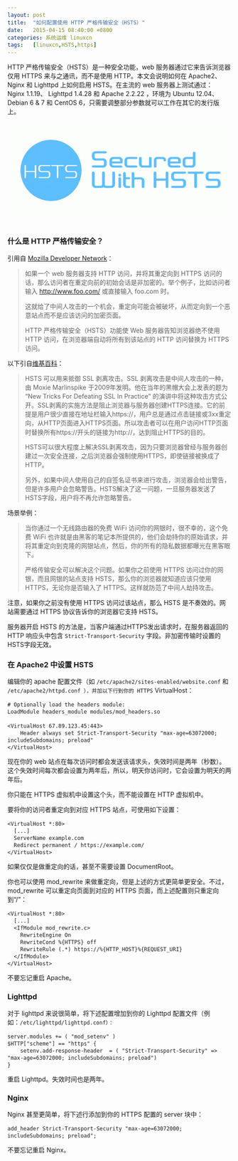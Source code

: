```yaml
---
layout: post
title:	"如何配置使用 HTTP 严格传输安全（HSTS）"
date:	2015-04-15 08:40:00 +0800 
categories:	系统运维 linuxcn 
tags:	[linuxcn,HSTS,https]
---
```



HTTP 严格传输安全（HSTS）是一种安全功能，web 服务器通过它来告诉浏览器仅用 HTTPS 来与之通讯，而不是使用 HTTP。本文会说明如何在 Apache2、Nginx 和 Lighttpd 上如何启用 HSTS。在主流的 web 服务器上测试通过： Nginx 1.1.19、 Lighttpd 1.4.28 和 Apache 2.2.22 ，环境为 Ubuntu 12.04、 Debian 6 & 7 和 CentOS 6，只需要调整部分参数就可以工作在其它的发行版上。


![](/Asserts/Images/album/201504/14/142928nt90umljtulb8nte.gif)


### 什么是 HTTP 严格传输安全？


引用自 [Mozilla Developer Network](https://developer.mozilla.org/en-US/docs/Security/HTTP_Strict_Transport_Security)：



> 
> 如果一个 web 服务器支持 HTTP 访问，并将其重定向到 HTTPS 访问的话，那么访问者在重定向前的初始会话是非加密的。举个例子，比如访问者输入 http://www.foo.com/ 或直接输入 foo.com 时。
> 
> 
> 这就给了中间人攻击的一个机会，重定向可能会被破坏，从而定向到一个恶意站点而不是应该访问的加密页面。
> 
> 
> HTTP 严格传输安全（HSTS）功能使 Web 服务器告知浏览器绝不使用 HTTP 访问，在浏览器端自动将所有到该站点的 HTTP 访问替换为 HTTPS 访问。
> 
> 
> 


以下引自[维基百科](http://zh.wikipedia.org/wiki/HTTP%E4%B8%A5%E6%A0%BC%E4%BC%A0%E8%BE%93%E5%AE%89%E5%85%A8)：



> 
> HSTS 可以用来抵御 SSL 剥离攻击。SSL 剥离攻击是中间人攻击的一种，由 Moxie Marlinspike 于2009年发明。他在当年的黑帽大会上发表的题为 “New Tricks For Defeating SSL In Practice” 的演讲中将这种攻击方式公开。SSL剥离的实施方法是阻止浏览器与服务器创建HTTPS连接。它的前提是用户很少直接在地址栏输入https://，用户总是通过点击链接或3xx重定向，从HTTP页面进入HTTPS页面。所以攻击者可以在用户访问HTTP页面时替换所有https://开头的链接为http://，达到阻止HTTPS的目的。<sup class="reference" id="cite_ref-9"></sup>
> 
> 
> HSTS可以很大程度上解决SSL剥离攻击，因为只要浏览器曾经与服务器创建过一次安全连接，之后浏览器会强制使用HTTPS，即使链接被换成了HTTP。
> 
> 
> 另外，如果中间人使用自己的自签名证书来进行攻击，浏览器会给出警告，但是许多用户会忽略警告。HSTS解决了这一问题，一旦服务器发送了HSTS字段，用户将不再允许忽略警告。
> 
> 
> 


场景举例：



> 
> 当你通过一个无线路由器的免费 WiFi 访问你的网银时，很不幸的，这个免费 WiFi 也许就是由黑客的笔记本所提供的，他们会劫持你的原始请求，并将其重定向到克隆的网银站点，然后，你的所有的隐私数据都曝光在黑客眼下。
> 
> 
> 严格传输安全可以解决这个问题。如果你之前使用 HTTPS 访问过你的网银，而且网银的站点支持 HSTS，那么你的浏览器就知道应该只使用 HTTPS，无论你是否输入了 HTTPS。这样就防范了中间人劫持攻击。
> 
> 
> 


注意，如果你之前没有使用 HTTPS 访问过该站点，那么 HSTS 是不奏效的。网站需要通过 HTTPS 协议告诉你的浏览器它支持 HSTS。


服务器开启 HSTS 的方法是，当客户端通过HTTPS发出请求时，在服务器返回的 HTTP 响应头中包含 `Strict-Transport-Security` 字段。非加密传输时设置的HSTS字段无效。


### 在 Apache2 中设置 HSTS


编辑你的 apache 配置文件（如 `/etc/apache2/sites-enabled/website.conf` 和 `/etc/apache2/httpd.conf ），并加以下行到你的 HTTPS` VirtualHost：



```
# Optionally load the headers module:
LoadModule headers_module modules/mod_headers.so

<VirtualHost 67.89.123.45:443>
    Header always set Strict-Transport-Security "max-age=63072000; includeSubdomains; preload"
</VirtualHost>

```

现在你的 web 站点在每次访问时都会发送该请求头，失效时间是两年（秒数）。这个失效时间每次都会设置为两年后，所以，明天你访问时，它会设置为明天的两年后。


你只能在 HTTPS 虚拟机中设置这个头，而不能设置在 HTTP 虚拟机中。


要将你的访问者重定向到对应 HTTPS 站点，可使用如下设置：



```
<VirtualHost *:80>
  [...]
  ServerName example.com
  Redirect permanent / https://example.com/
</VirtualHost>

```

如果仅仅是做重定向的话，甚至不需要设置 DocumentRoot。


你也可以使用 mod\_rewrite 来做重定向，但是上述的方式更简单更安全。不过，mod\_rewrite 可以重定向页面到对应的 HTTPS 页面，而上述配置则只重定向到“/”：



```
<VirtualHost *:80>
  [...]
  <IfModule mod_rewrite.c>
    RewriteEngine On
    RewriteCond %{HTTPS} off
    RewriteRule (.*) https://%{HTTP_HOST}%{REQUEST_URI}
  </IfModule>
</VirtualHost>

```

不要忘记重启 Apache。


### Lighttpd


对于 lighttpd 来说很简单，将下述配置增加到你的 Lighttpd 配置文件（例如：`/etc/lighttpd/lighttpd.conf）：`



```
server.modules += ( "mod_setenv" )
$HTTP["scheme"] == "https" {
    setenv.add-response-header  = ( "Strict-Transport-Security" => "max-age=63072000; includeSubdomains; preload")
}

```

重启 Lighttpd。失效时间也是两年。


### Nginx


Nginx 甚至更简单，将下述行添加到你的 HTTPS 配置的 server 块中：



```
add_header Strict-Transport-Security "max-age=63072000; includeSubdomains; preload";

```

不要忘记重启 Nginx。
